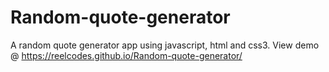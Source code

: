 # Random-quote-generator
A random quote generator app using javascript, html and css3.
View demo @ https://reelcodes.github.io/Random-quote-generator/
